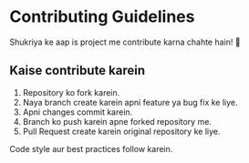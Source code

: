# Contributing Guidelines

Shukriya ke aap is project me contribute karna chahte hain! 🙏

## Kaise contribute karein

1. Repository ko fork karein.
2. Naya branch create karein apni feature ya bug fix ke liye.
3. Apni changes commit karein.
4. Branch ko push karein apne forked repository me.
5. Pull Request create karein original repository ke liye.

Code style aur best practices follow karein.
